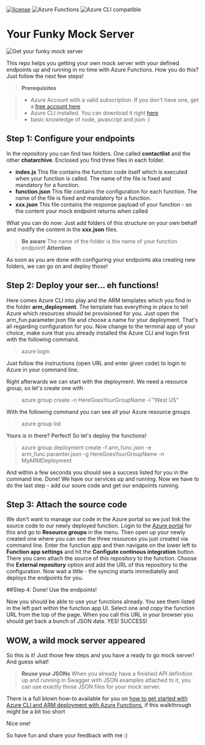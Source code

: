 [![license](https://img.shields.io/github/license/mashape/apistatus.svg?maxAge=2592000)]() <img src="https://img.shields.io/badge/azure-functions-ffba1c.svg" alt="Azure Functions" /> <img src="https://img.shields.io/badge/Azure CLI-compatible-brightgreen.svg" alt="Azure CLI compatible" /> 

# Your Funky Mock Server

<img src="https://lh5.googleusercontent.com/g2PChji8oZwZM3UJlRrcRycRQiKw08bsMCf5mvuNDDxLk_98xDNm6c2S976DLd2IApr0fx4vTQQZRi4=w1808-h1158-rw" alt="Get your funky mock server" /> 

This repo helps you getting your own mock server with your defined endpoints up and running in no time with Azure Functions. How you do this? Just follow the next few steps!

> **Prerequisites**

> - Azure Account with a valid subscription. If you don't have one, get a [free account here](https://azure.microsoft.com)
> - Azure CLI installed. You can download it right [here](https://azure.microsoft.com/en-us/documentation/articles/xplat-cli-install)
> - basic knowledge of node, javascript and json :)

## Step 1: Configure your endpoints
In the repository you can find two folders. One called **contactlist** and the other **chatarchive**. Enclosed you find three files in each folder.

- **index.js**
This file contains the function code itself which is executed when your function is called. The name of the file is fixed and mandatory for a function.
- **function.json**
This file contains the configuration for each function. The name of the file is fixed and mandatory for a function.
- **xxx.json**
This file contains the response payload of your function - so the content your mock endpoint returns when called

What you can do now: Just add folders of this structure on your own behalf and modify the content in the **xxx.json** files.

> **Be aware**
> The name of the folder is the name of your function endpoint!
> **Attention**

As soon as you are done with configuring your endpoints aka creating new folders, we can go on and deploy those!

## Step 2: Deploy your ser... eh functions!

Here comes Azure CLI into play and the ARM templates which you find in the folder **arm_deployment**. The template has everything in place to tell Azure which resources should be provisioned for you. 
Just open the arm_fun.parameter.json file and choose a name for your deployment. That's all regarding configuration for you.
Now change to the terminal app of your choice, make sure that you already installed the Azure CLI and login first with the following command.

> azure login

Just follow the instructions (open URL and enter given code) to login to Azure in your command line.

Right afterwards we can start with the deployment. We need a resource group, so let's create one with

> azure group create -n HereGoesYourGroupName -l "West US"

With the following command you can see all your Azure resource groups

> azure group list

Yours is in there? Perfect! So let's deploy the functions!

> azure group deployment create -f arm_func.json -e arm_func.paramter.json -g HereGoesYourGroupName -n MyARMDeployment

And within a few seconds you should see a success listed for you in the command line. Done! We have our services up and running. Now we have to do the last step - add our soure code and get our endpoints running.

## Step 3: Attach the source code

We don't want to manage our code in the Azure portal so we just link the source code to our newly deployed function.
Login to the [Azure portal](https://portal.azure.com) for this and go to **Resource groups** in the menu. Then open up your newly created one where you can see the three resources you just created via command line.
Enter the function app and then navigate on the lower left to **Function app settings** and hit the **Configute continous integration** button. There you cann attach the source of this repository to the function. 
Choose the **External repository** option and add the URL of this repository to the configuration.
Now wait a little - the syncing starts immediatelly and deploys the endpoints for you.

##Step 4: Done! Use the endpoints!

Now you should be able to use your functions already. You see them listed in the left part within the function app UI. Select one and copy the function URL from the top of the page. When you call this URL in your browser you should get back a bunch of JSON data. 
YES! SUCCESS! 

## WOW, a wild mock server appeared

So this is it! Just those few steps and you have a ready to go mock server! And guess what!
> **Reuse your JSONs**
> When you already have a finished API definition up and running in Swagger with JSON examples attached to it, you can use exactly those JSON files for your mock server.

There is a full blown how-to available for you on [how to get started with Azure CLI and ARM deployment with Azure Functions](https://medium.com/@codeprincess/your-daily-business-quote-567ab8ca7d06#.cnw68kjl4), if this walkthrough might be a bit too short


Nice one! 

So have fun and share your feedback with me :)
